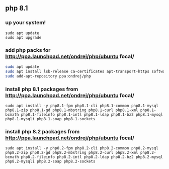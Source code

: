 ## php 8.1

### up your system!
```
sudo apt update
sudo apt upgrade
```

### add php packs for http://ppa.launchpad.net/ondrej/php/ubuntu focal/

```bash
sudo apt update
sudo apt install lsb-release ca-certificates apt-transport-https software-properties-common -y
sudo add-apt-repository ppa:ondrej/php
```

### install php 8.1 packages from http://ppa.launchpad.net/ondrej/php/ubuntu focal/

```
sudo apt install -y php8.1-fpm php8.1-cli php8.1-common php8.1-mysql php8.1-zip php8.1-gd php8.1-mbstring php8.1-curl php8.1-xml php8.1-bcmath php8.1-fileinfo php8.1-intl php8.1-ldap php8.1-bz2 php8.1-mysql php8.1-mysqli php8.1-soap php8.1-sockets

```

### install php 8.2 packages from http://ppa.launchpad.net/ondrej/php/ubuntu focal/

```
sudo apt install -y php8.2-fpm php8.2-cli php8.2-common php8.2-mysql php8.2-zip php8.2-gd php8.2-mbstring php8.2-curl php8.2-xml php8.2-bcmath php8.2-fileinfo php8.2-intl php8.2-ldap php8.2-bz2 php8.2-mysql php8.2-mysqli php8.2-soap php8.2-sockets

```
